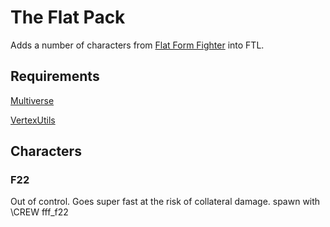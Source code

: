 # The Flat Pack
Adds a number of characters from [Flat Form Fighter](https://flatformfighter.com/) into FTL.

## Requirements
[Multiverse](https://ftlmultiverse.boards.net/)

[VertexUtils](https://github.com/ChronoVortex/FTL-HS-Vertex)

## Characters

### F22
Out of control.  Goes super fast at the risk of collateral damage.
spawn with \CREW fff_f22